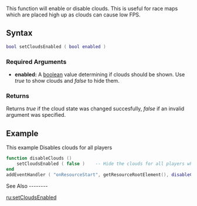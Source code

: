 This function will enable or disable clouds. This is useful for race maps which are placed high up as clouds can cause low FPS.

Syntax
------

``` lua
bool setCloudsEnabled ( bool enabled )
```

### Required Arguments

-   **enabled:** A [boolean](/docs/boolean.md "wikilink") value determining if clouds should be shown. Use *true* to show clouds and *false* to hide them.

### Returns

Returns *true* if the cloud state was changed succesfully, *false* if an invalid argument was specified.

Example
-------

<section name="Server" class="server" show="true">
This example Disables clouds for all players

``` lua
function disableClouds ()
    setCloudsEnabled ( false )    -- Hide the clouds for all players when the resource starts
end
addEventHandler ( "onResourceStart", getResourceRootElement(), disableClouds )
```

</section>
See Also
--------

[ru:setCloudsEnabled](/docs/ru:setcloudsenabled.md "wikilink")
